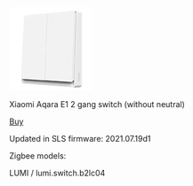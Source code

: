 ![icon](icon.png)

Xiaomi Aqara E1 2 gang switch (without neutral)

[Buy](http://alli.pub/5wjxgm)

Updated in SLS firmware: 2021.07.19d1

Zigbee models:

LUMI / lumi.switch.b2lc04
